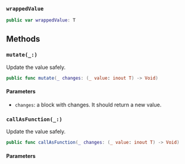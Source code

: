 
### `wrappedValue`

``` swift
public var wrappedValue: T 
```

## Methods

### `mutate(_:)`

Update the value safely.

``` swift
public func mutate(_ changes: (_ value: inout T) -> Void) 
```

#### Parameters

  - `changes`: a block with changes. It should return a new value.

### `callAsFunction(_:)`

Update the value safely.

``` swift
public func callAsFunction(_ changes: (_ value: inout T) -> Void) 
```

#### Parameters

